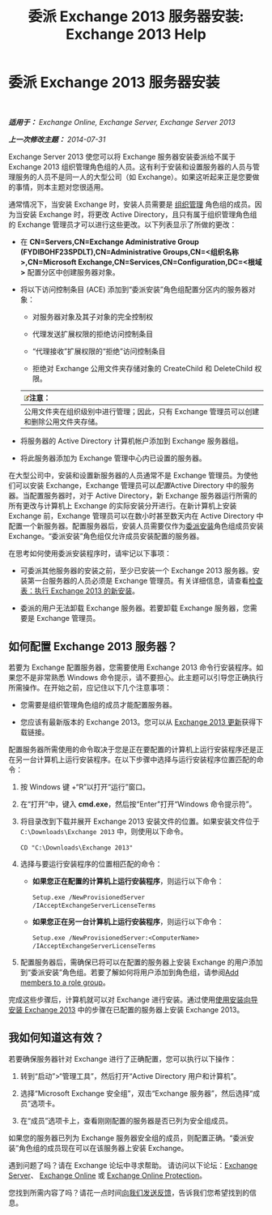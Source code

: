 ﻿---
title: '委派 Exchange 2013 服务器安装: Exchange 2013 Help'
TOCTitle: 委派 Exchange 2013 服务器安装
ms:assetid: f2fc8680-0c7c-4a29-b8f5-d77404fec280
ms:mtpsurl: https://technet.microsoft.com/zh-cn/library/Bb201741(v=EXCHG.150)
ms:contentKeyID: 62614010
ms.date: 01/11/2018
mtps_version: v=EXCHG.150
ms.translationtype: HT
---

# 委派 Exchange 2013 服务器安装

 

_**适用于：** Exchange Online, Exchange Server, Exchange Server 2013_

_**上一次修改主题：** 2014-07-31_

Exchange Server 2013 使您可以将 Exchange 服务器安装委派给不属于 Exchange 2013 组织管理角色组的人员。这有利于安装和设置服务器的人员与管理服务的人员不是同一人的大型公司（如 Exchange）。如果这听起来正是您要做的事情，则本主题对您很适用。

通常情况下，当安装 Exchange 时，安装人员需要是 [组织管理](organization-management-exchange-2013-help.md) 角色组的成员。因为当安装 Exchange 时，将更改 Active Directory，且只有属于组织管理角色组的 Exchange 管理员才可以进行这些更改。以下列表显示了所做的更改：

  - 在 **CN=Servers,CN=Exchange Administrative Group (FYDIBOHF23SPDLT),CN=Administrative Groups,CN=\<组织名称\>,CN=Microsoft Exchange,CN=Services,CN=Configuration,DC=\<根域\>** 配置分区中创建服务器对象。

  - 将以下访问控制条目 (ACE) 添加到“委派安装”角色组配置分区内的服务器对象：
    
      - 对服务器对象及其子对象的完全控制权
    
      - 代理发送扩展权限的拒绝访问控制条目
    
      - “代理接收”扩展权限的“拒绝”访问控制条目
    
      - 拒绝对 Exchange 公用文件夹存储对象的 CreateChild 和 DeleteChild 权限。
    
    <table>
    <thead>
    <tr class="header">
    <th><img src="images/Bb124558.note(EXCHG.150).gif" title="注意" alt="注意" />注意：</th>
    </tr>
    </thead>
    <tbody>
    <tr class="odd">
    <td>公用文件夹在组织级别中进行管理；因此，只有 Exchange 管理员可以创建和删除公用文件夹存储。</td>
    </tr>
    </tbody>
    </table>


  - 将服务器的 Active Directory 计算机帐户添加到 Exchange 服务器组。

  - 将此服务器添加为 Exchange 管理中心内已设置的服务器。

在大型公司中，安装和设置新服务器的人员通常不是 Exchange 管理员。为使他们可以安装 Exchange，Exchange 管理员可以*配置*Active Directory 中的服务器。当配置服务器时，对于 Active Directory，新 Exchange 服务器运行所需的所有更改与计算机上 Exchange 的实际安装分开进行。在新计算机上安装 Exchange 前，Exchange 管理员可以在数小时甚至数天内在 Active Directory 中配置一个新服务器。配置服务器后，安装人员需要仅作为[委派安装](delegated-setup-exchange-2013-help.md)角色组成员安装 Exchange。“委派安装”角色组仅允许成员安装配置的服务器。

在思考如何使用委派安装程序时，请牢记以下事项：

  - 可委派其他服务器的安装之前，至少已安装一个 Exchange 2013 服务器。安装第一台服务器的人员必须是 Exchange 管理员。有关详细信息，请查看[检查表：执行 Exchange 2013 的新安装](checklist-perform-a-new-installation-of-exchange-2013-exchange-2013-help.md)。

  - 委派的用户无法卸载 Exchange 服务器。若要卸载 Exchange 服务器，您需要是 Exchange 管理员。

## 如何配置 Exchange 2013 服务器？

若要为 Exchange 配置服务器，您需要使用 Exchange 2013 命令行安装程序。如果您不是非常熟悉 Windows 命令提示，请不要担心。此主题可以引导您正确执行所需操作。在开始之前，应记住以下几个注意事项：

  - 您需要是组织管理角色组的成员才能配置服务器。

  - 您应该有最新版本的 Exchange 2013。您可以从 [Exchange 2013 更新](updates-for-exchange-2013-exchange-2013-help.md)获得下载链接。

配置服务器所需使用的命令取决于您是正在要配置的计算机上运行安装程序还是正在另一台计算机上运行安装程序。在以下步骤中选择与运行安装程序位置匹配的命令：

1.  按 Windows 键 +“R”以打开“运行”窗口。

2.  在“打开”中，键入 **cmd.exe**，然后按“Enter”打开“Windows 命令提示符”。

3.  将目录改到下载并展开 Exchange 2013 安装文件的位置。如果安装文件位于 `C:\Downloads\Exchange 2013` 中，则使用以下命令。
    
        CD "C:\Downloads\Exchange 2013"

4.  选择与要运行安装程序的位置相匹配的命令：
    
      - **如果您正在配置的计算机上运行安装程序**，则运行以下命令：
        
            Setup.exe /NewProvisionedServer /IAcceptExchangeServerLicenseTerms
    
      - **如果您正在另一台计算机上运行安装程序**，则运行以下命令：
        
            Setup.exe /NewProvisionedServer:<ComputerName> /IAcceptExchangeServerLicenseTerms

5.  配置服务器后，需确保已将可以在配置的服务器上安装 Exchange 的用户添加到“委派安装”角色组。若要了解如何将用户添加到角色组，请参阅[Add members to a role group](manage-role-group-members-exchange-2013-help.md)。

完成这些步骤后，计算机就可以对 Exchange 进行安装。通过使用[使用安装向导安装 Exchange 2013](install-exchange-2013-using-the-setup-wizard-exchange-2013-help.md) 中的步骤在已配置的服务器上安装 Exchange 2013。

## 我如何知道这有效？

若要确保服务器针对 Exchange 进行了正确配置，您可以执行以下操作：

1.  转到“启动”\>“管理工具”，然后打开“Active Directory 用户和计算机”。

2.  选择“Microsoft Exchange 安全组”，双击“Exchange 服务器”，然后选择“成员”选项卡。

3.  在“成员”选项卡上，查看刚刚配置的服务器是否已列为安全组成员。

如果您的服务器已列为 Exchange 服务器安全组的成员，则配置正确。“委派安装”角色组的成员现在可以在该服务器上安装 Exchange。

遇到问题了吗？请在 Exchange 论坛中寻求帮助。 请访问以下论坛：[Exchange Server](https://go.microsoft.com/fwlink/p/?linkid=60612)、 [Exchange Online](https://go.microsoft.com/fwlink/p/?linkid=267542) 或 [Exchange Online Protection](https://go.microsoft.com/fwlink/p/?linkid=285351)。

您找到所需内容了吗？请花一点时间[向我们发送反馈](mailto:exsetuphelpfeedback@microsoft.com?subject=exchange%202013%20setup%20help%20feedbac)，告诉我们您希望找到的信息。

